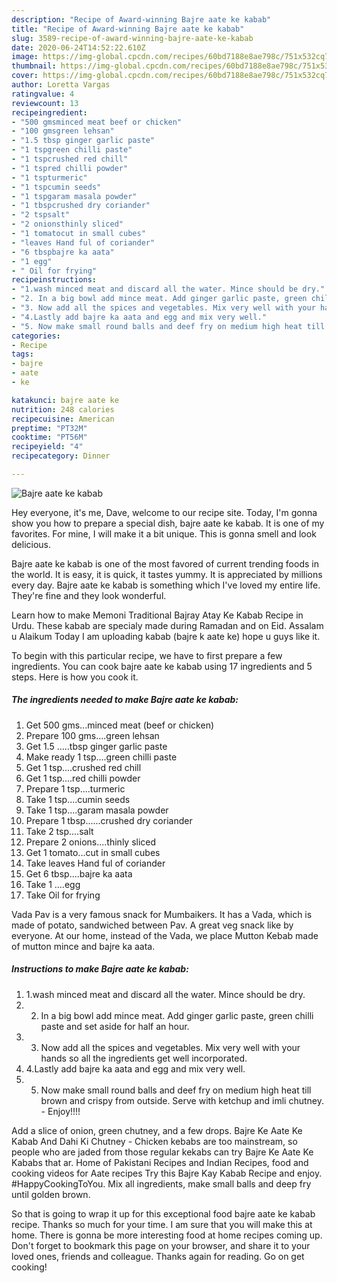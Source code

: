 ```yaml
---
description: "Recipe of Award-winning Bajre aate ke kabab"
title: "Recipe of Award-winning Bajre aate ke kabab"
slug: 3589-recipe-of-award-winning-bajre-aate-ke-kabab
date: 2020-06-24T14:52:22.610Z
image: https://img-global.cpcdn.com/recipes/60bd7188e8ae798c/751x532cq70/bajre-aate-ke-kabab-recipe-main-photo.jpg
thumbnail: https://img-global.cpcdn.com/recipes/60bd7188e8ae798c/751x532cq70/bajre-aate-ke-kabab-recipe-main-photo.jpg
cover: https://img-global.cpcdn.com/recipes/60bd7188e8ae798c/751x532cq70/bajre-aate-ke-kabab-recipe-main-photo.jpg
author: Loretta Vargas
ratingvalue: 4
reviewcount: 13
recipeingredient:
- "500 gmsminced meat beef or chicken"
- "100 gmsgreen lehsan"
- "1.5 tbsp ginger garlic paste"
- "1 tspgreen chilli paste"
- "1 tspcrushed red chill"
- "1 tspred chilli powder"
- "1 tspturmeric"
- "1 tspcumin seeds"
- "1 tspgaram masala powder"
- "1 tbspcrushed dry coriander"
- "2 tspsalt"
- "2 onionsthinly sliced"
- "1 tomatocut in small cubes"
- "leaves Hand ful of coriander"
- "6 tbspbajre ka aata"
- "1 egg"
- " Oil for frying"
recipeinstructions:
- "1.wash minced meat and discard all the water. Mince should be dry."
- "2. In a big bowl add mince meat. Add ginger garlic paste, green chilli paste and set aside for half an hour."
- "3. Now add all the spices and vegetables. Mix very well with your hands so all the ingredients get well incorporated."
- "4.Lastly add bajre ka aata and egg and mix very well."
- "5. Now make small round balls and deef fry on medium high heat till brown and crispy from outside. Serve with ketchup and imli chutney. Enjoy!!!!"
categories:
- Recipe
tags:
- bajre
- aate
- ke

katakunci: bajre aate ke 
nutrition: 248 calories
recipecuisine: American
preptime: "PT32M"
cooktime: "PT56M"
recipeyield: "4"
recipecategory: Dinner

---
```



![Bajre aate ke kabab](https://img-global.cpcdn.com/recipes/60bd7188e8ae798c/751x532cq70/bajre-aate-ke-kabab-recipe-main-photo.jpg)

Hey everyone, it's me, Dave, welcome to our recipe site. Today, I'm gonna show you how to prepare a special dish, bajre aate ke kabab. It is one of my favorites. For mine, I will make it a bit unique. This is gonna smell and look delicious.

Bajre aate ke kabab is one of the most favored of current trending foods in the world. It is easy, it is quick, it tastes yummy. It is appreciated by millions every day. Bajre aate ke kabab is something which I've loved my entire life. They're fine and they look wonderful.

Learn how to make Memoni Traditional Bajray Atay Ke Kabab Recipe in Urdu. These kabab are specialy made during Ramadan and on Eid. Assalam u Alaikum Today I am uploading kabab (bajre k aate ke) hope u guys like it.


To begin with this particular recipe, we have to first prepare a few ingredients. You can cook bajre aate ke kabab using 17 ingredients and 5 steps. Here is how you cook it.

<!--inarticleads1-->

##### The ingredients needed to make Bajre aate ke kabab:

1. Get 500 gms...minced meat (beef or chicken)
1. Prepare 100 gms....green lehsan
1. Get 1.5 .....tbsp ginger garlic paste
1. Make ready 1 tsp....green chilli paste
1. Get 1 tsp....crushed red chill
1. Get 1 tsp....red chilli powder
1. Prepare 1 tsp....turmeric
1. Take 1 tsp....cumin seeds
1. Take 1 tsp....garam masala powder
1. Prepare 1 tbsp......crushed dry coriander
1. Take 2 tsp....salt
1. Prepare 2 onions....thinly sliced
1. Get 1 tomato...cut in small cubes
1. Take leaves Hand ful of coriander
1. Get 6 tbsp....bajre ka aata
1. Take 1 ....egg
1. Take  Oil for frying


Vada Pav is a very famous snack for Mumbaikers. It has a Vada, which is made of potato, sandwiched between Pav. A great veg snack like by everyone. At our home, instead of the Vada, we place Mutton Kebab made of mutton mince and bajre ka aata. 

<!--inarticleads2-->

##### Instructions to make Bajre aate ke kabab:

1. 1.wash minced meat and discard all the water. Mince should be dry.
1. 2. In a big bowl add mince meat. Add ginger garlic paste, green chilli paste and set aside for half an hour.
1. 3. Now add all the spices and vegetables. Mix very well with your hands so all the ingredients get well incorporated.
1. 4.Lastly add bajre ka aata and egg and mix very well.
1. 5. Now make small round balls and deef fry on medium high heat till brown and crispy from outside. Serve with ketchup and imli chutney. - Enjoy!!!!


Add a slice of onion, green chutney, and a few drops. Bajre Ke Aate Ke Kabab And Dahi Ki Chutney - Chicken kebabs are too mainstream, so people who are jaded from those regular kekabs can try Bajre Ke Aate Ke Kababs that ar. Home of Pakistani Recipes and Indian Recipes, food and cooking videos for Aate recipes Try this Bajre Kay Kabab Recipe and enjoy. #HappyCookingToYou. Mix all ingredients, make small balls and deep fry until golden brown. 

So that is going to wrap it up for this exceptional food bajre aate ke kabab recipe. Thanks so much for your time. I am sure that you will make this at home. There is gonna be more interesting food at home recipes coming up. Don't forget to bookmark this page on your browser, and share it to your loved ones, friends and colleague. Thanks again for reading. Go on get cooking!

